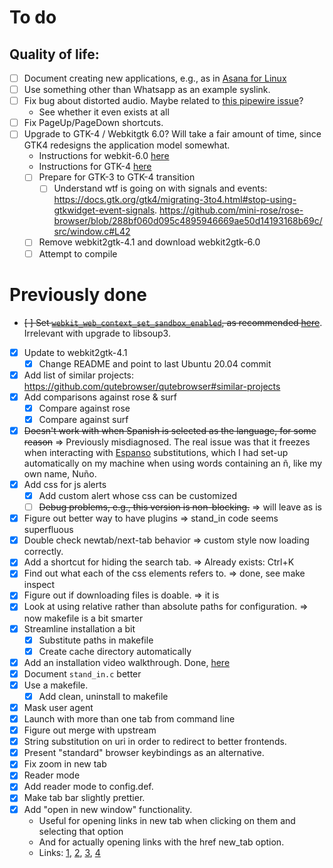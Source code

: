 # To do

## Quality of life:

- [ ] Document creating new applications, e.g., as in [Asana for Linux](https://git.nunosempere.com/NunoSempere/asana-for-linux)
- [ ] Use something other than Whatsapp as an example syslink.
- [ ] Fix bug about distorted audio. Maybe related to [this pipewire issue](<https://gitlab.freedesktop.org/pipewire/pipewire/-/issues/1547>)?
  - See whether it even exists at all
- [ ] Fix PageUp/PageDown shortcuts.
- [ ] Upgrade to GTK-4 / Webkitgtk 6.0? Will take a fair amount of time, since GTK4 redesigns the application model somewhat.
  - Instructions for webkit-6.0 [here](https://github.com/WebKit/WebKit/blob/ed1422596dce5ff012e64a38faf402ac1674fc7e/Source/WebKit/gtk/migrating-to-webkitgtk-6.0.md)
  - Instructions for GTK-4 [here](https://docs.gtk.org/gtk4/migrating-3to4.html)
  - [ ] Prepare for GTK-3 to GTK-4 transition
    - [ ] Understand wtf is going on with signals and events: <https://docs.gtk.org/gtk4/migrating-3to4.html#stop-using-gtkwidget-event-signals>. <https://github.com/mini-rose/rose-browser/blob/288bf060d095c4895946669ae50d14193168b69c/src/window.c#L42>
  - [ ] Remove webkit2gtk-4.1 and download webkit2gtk-6.0
  - [ ] Attempt to compile

# Previously done

- ~~[ ] Set [`webkit_web_context_set_sandbox_enabled`](<https://webkitgtk.org/reference/webkit2gtk/2.36.8/WebKitWebContext.html#webkit-web-context-set-sandbox-enabled>), as recommended [here](<https://blogs.gnome.org/mcatanzaro/2022/11/04/stop-using-qtwebkit/>)~~. Irrelevant with upgrade to libsoup3.
- [x] Update to webkit2gtk-4.1
  - [x] Change README and point to last Ubuntu 20.04 commit
- [x] Add list of similar projects: <https://github.com/qutebrowser/qutebrowser#similar-projects>
- [x] Add comparisons against rose & surf
  - [x] Compare against rose
  - [x] Compare against surf
- [x] ~~Doesn't work with when Spanish is selected as the language, for some reason~~ => Previously misdiagnosed. The real issue was that it freezes when interacting with [Espanso](https://espanso.org/) substitutions, which I had set-up automatically on my machine when using words containing an ñ, like my own name, Nuño.
- [x] Add css for js alerts
  - [x] Add custom alert whose css can be customized
  - [ ] ~~Debug problems, e.g., this version is non-blocking.~~ => will leave as is 
- [x] Figure out better way to have plugins => stand_in code seems superfluous
- [x] Double check newtab/next-tab behavior => custom style now loading correctly.
- [x] Add a shortcut for hiding the search tab. => Already exists: Ctrl+K
- [x] Find out what each of the css elements refers to. => done, see make inspect
- [x] Figure out if downloading files is doable. => it is
- [x] Look at using relative rather than absolute paths for configuration. => now makefile is a bit smarter
- [x] Streamline installation a bit
  - [x] Substitute paths in makefile
  - [x] Create cache directory automatically
- [x] Add an installation video walkthrough. Done, [here](https://video.nunosempere.com/w/t3oAvJLPHTSAMViQ6zbwTV)
- [x] Document `stand_in.c` better
- [x] Use a makefile.
  - [x] Add clean, uninstall to makefile
- [x] Mask user agent
- [x] Launch with more than one tab from command line
- [x] Figure out merge with upstream
- [x] String substitution on uri in order to redirect to better frontends.
- [x] Present "standard" browser keybindings as an alternative.
- [x] Fix zoom in new tab
- [x] Reader mode
- [x] Add reader mode to config.def.
- [x] Make tab bar slightly prettier.
- [x] Add "open in new window" functionality. 
  - Useful for opening links in new tab when clicking on them and selecting that option
  - And for actually opening links with the href new_tab option.
  - Links: [1](<https://docs.gtk.org/gobject/func.signal_connect.html>), [2](<https://webkitgtk.org/reference/webkit2gtk/2.37.90/signal.AutomationSession.create-web-view.html>), [3](<https://webkitgtk.org/reference/webkit2gtk/2.26.0/WebKitWebView.html#WebKitWebView-create>), [4](<https://stackoverflow.com/questions/40180757/webkit2gtk-get-new-window-link>)

